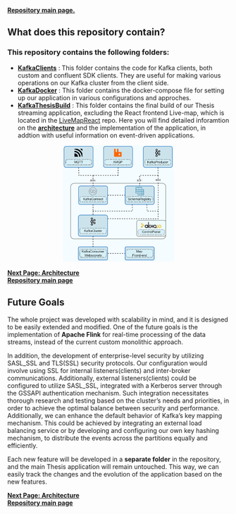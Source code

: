 **[Repository main page.](https://github.com/nkolovos/Event-Driven-Streaming-Platform)**

## **What does this repository contain?**

<!-- ![Kafka Logo](https://kafka.apache.org/images/kafka_diagram.png) -->

### This repository contains the following folders:
- **[KafkaClients](https://github.com/nkolovos/Event-Driven-Streaming-Platform/tree/main/KafkaClients)** : This folder contains the code for Kafka clients, both custom and confluent SDK clients. They are useful for making various operations on our Kafka cluster from the client side.
- **[KafkaDocker](https://github.com/nkolovos/Event-Driven-Streaming-Platform/tree/main/KafkaDocker)** : This folder contains the docker-compose file for setting up our application in various configurations and approches.
- **[KafkaThesisBuild](https://github.com/nkolovos/Event-Driven-Streaming-Platform/tree/main/KafkaThesisBuild)** : This folder contains the final build of our Thesis streaming application, excluding the React frontend Live-map, which is located in the [LiveMapReact](https://github.com/nkolovos/LiveMapReact)  repo. Here you will find detailed inforamtion on the **[architecture](https://nkolovos.github.io/Event-Driven-Streaming-Platform/KafkaThesisBuild/)** and the implementation of the application, in addtion with useful information on event-driven applications.

<div style="text-align: center;">
  <img src="KafkaThesisBuild/figures/scheme.drawio.png" alt="System Architecture" style="max-width: 50%; height: auto;"/>
</div>

**[Next Page: Architecture](https://nkolovos.github.io/Event-Driven-Streaming-Platform/KafkaThesisBuild/)**
<br>
**[Repository main page](https://github.com/nkolovos/Event-Driven-Streaming-Platform)**

## **Future Goals**

The whole project was developed with scalability in mind, and it is designed to be easily extended and modified. One of the future goals is the implementation of **Apache Flink** for real-time processing of the data streams, instead of the current custom monolithic approach.

In addition, the development of enterprise-level security by utilizing SASL_SSL and TLS(SSL) security protocols. Our configuration would involve using
SSL for internal listeners(clients) and inter-broker communications. Additionally, external
listeners(clients) could be configured to utilize SASL_SSL, integrated with a Kerberos server
through the GSSAPI authentication mechanism. Such integration necessitates thorough research and testing based on the cluster’s needs and priorities, in order to achieve the optimal
balance between security and performance. Additionally, we can enhance the default behavior of Kafka’s key mapping mechanism. This could be achieved by integrating an external
load balancing service or by developing and configuring our own key hashing mechanism,
to distribute the events across the partitions equally and efficiently.

Each new feature will be developed in a **separate folder** in the repository, and the main Thesis application will remain untouched. This way, we can easily track the changes and the evolution of the application based on the new features.

**[Next Page: Architecture](https://nkolovos.github.io/Event-Driven-Streaming-Platform/KafkaThesisBuild/)**
<br>
**[Repository main page](https://github.com/nkolovos/Event-Driven-Streaming-Platform)**